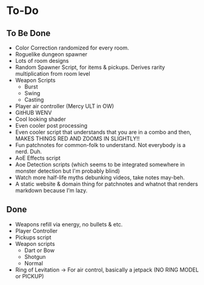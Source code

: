 # To-Do

## To Be Done

* Color Correction randomized for every room.
* Roguelike dungeon spawner
* Lots of room designs
* Random Spawner Script, for items & pickups. Derives rarity multiplication from room level
* Weapon Scripts
    - Burst
    - Swing
    - Casting
* Player air controller (Mercy ULT in OW)
* GitHUB WENV
* Cool looking shader
* Even cooler post processing
* Even cooler script that understands that you are in a combo and then, MAKES THINGS RED AND ZOOMS IN SLIGHTLY!!
* Fun patchnotes for common-folk to understand. Not everybody is a nerd. Duh.
* AoE Effects script
* Aoe Detection scripts (which seems to be integrated somewhere in monster detection but I'm probably blind)
* Watch more half-life myths debunking videos, take notes may-beh.
* A static website & domain thing for patchnotes and whatnot that renders markdown because I'm lazy.

## Done

* Weapons refill via energy, no bullets & etc.
* Player Controller
* Pickups script
* Weapon scripts
    - Dart or Bow
    - Shotgun
    - Normal
* Ring of Levitation -> For air control, basically a jetpack (NO RING MODEL or PICKUP)
